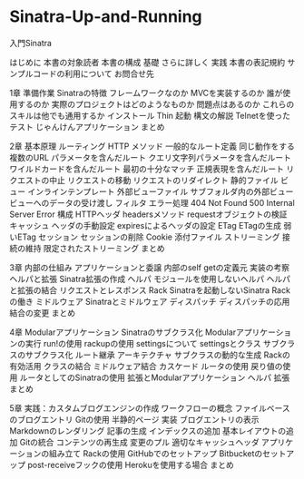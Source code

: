 # Sinatra-Up-and-Running
入門Sinatra

はじめに
    本書の対象読者
    本書の構成
       基礎
       さらに詳しく
       実践
    本書の表記規約
    サンプルコードの利用について
    お問合せ先

1章 準備作業
    Sinatraの特徴
       フレームワークなのか
       MVCを実装するのか
       誰が使用するのか
       実際のプロジェクトはどのようなものか
       問題点はあるのか
       これらのスキルは他でも通用するか
    インストール
       Thin
    起動
       構文の解説
       Telnetを使ったテスト
    じゃんけんアプリケーション
    まとめ

2章 基本原理
    ルーティング
       HTTP
       メソッド
       一般的なルート定義
       同じ動作をする複数のURL
       パラメータを含んだルート
       クエリ文字列パラメータを含んだルート
       ワイルドカードを含んだルート
       最初の十分なマッチ
       正規表現を含んだルート
       リクエストの中止
       リクエストの移動
       リクエストのリダイレクト
    静的ファイル
    ビュー
       インラインテンプレート
       外部ビューファイル
          サブフォルダ内の外部ビュー
       ビューへのデータの受け渡し
    フィルタ
    エラー処理
       404 Not Found
       500 Internal Server Error
    構成
    HTTPヘッダ
       headersメソッド
       requestオブジェクトの検証
    キャッシュ
       ヘッダの手動設定
       expiresによるヘッダの設定
       ETag
          ETagの生成
          弱いETag
    セッション
       セッションの削除
    Cookie
    添付ファイル
    ストリーミング
       接続の維持
       限定されたストリーミング
    まとめ

3章 内部の仕組み
    アプリケーションと委譲
       内部のself
       getの定義元
       実装の考察
    ヘルパと拡張
       Sinatra拡張の作成
       ヘルパ
          モジュールを使用しないヘルパ
       ヘルパと拡張の結合
    リクエストとレスポンス
       Rack
       Sinatraを起動しないSinatra
    Rackの働き
       ミドルウェア
       Sinatraとミドルウェア
    ディスパッチ
       ディスパッチの応用
       結合の変更
    まとめ

4章 Modularアプリケーション
    Sinatraのサブクラス化
       Modularアプリケーションの実行
          run!の使用
          rackupの使用
       settingsについて
          settingsとクラス
       サブクラスのサブクラス化
          ルート継承
          アーキテクチャ
       サブクラスの動的な生成
    Rackの有効活用
       クラスの結合
          ミドルウェア結合
          カスケード
          ルータの使用
       戻り値の使用
       ルータとしてのSinatraの使用
    拡張とModularアプリケーション
       ヘルパ
       拡張
    まとめ

5章 実践：カスタムブログエンジンの作成
    ワークフローの概念
       ファイルベースのブログエントリ
       Gitの使用
       半静的ページ
    実装
       ブログエントリの表示
          Markdownのレンダリング
          記事の生成
          インデックスの追加
          基本レイアウトの追加
       Gitの統合
          コンテンツの再生成
          変更のプル
          適切なキャッシュヘッダ
       アプリケーションの組み立て
          Rackの使用
          GitHubでのセットアップ
          Bitbucketのセットアップ
          post-receiveフックの使用
          Herokuを使用する場合
    まとめ
